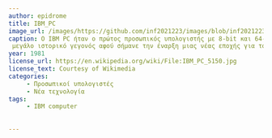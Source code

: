```yaml
---
author: epidrome
title: IBM_PC
image_url: /images/https://github.com/inf2021223/images/blob/inf2021223/IBM_PC_5150(2).png
caption: Ο IBM PC ήταν ο πρώτος προσωπικός υπολογιστής με 8-bit και 64-bit, που παρουσιάστηκε από την IBM για χρήση στις εφαρμογές γραφείου.Θεωρείται 
 μεγάλο ιστορικό γεγονός αφού σήμανε την έναρξη μιας νέας εποχής για τους ηλεκτρονικο.
year: 1981
license_url: https://en.wikipedia.org/wiki/File:IBM_PC_5150.jpg
license_text: Courtesy of Wikimedia
categories: 
     - Προσωπικοί υπολογιστές
     - Νέα τεχνολογία
tags: 
     - ΙΒΜ computer
     
     
---
```

